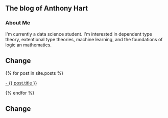 ## The blog of Anthony Hart

### About Me

I'm currently a data science student. I'm interested in dependent type theory, extentional type theories, machine learning, and the foundations of logic an mathematics.

## Change

<div class="content list">
  {% for post in site.posts %}
    <div class="list-item">
    <p class="list-post-title">
        <a href="{{ site.baseurl }}{{ post.url }}">- {{ post.title }}</a>
        </p>
    </div>
  {% endfor %}
</div>

## Change
